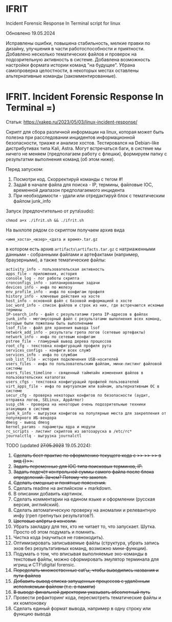 # IFRIT
Incident Forensic Response In Terminal script for linux

Обновлено 19.05.2024

Исправлены ошибки, повышена стабильность, мелкие правки по дизайну, улучшения в части работоспособности и приятности.
Добавлено несколько тематических файлов и проверок на подозрительную активность в системе. 
Добавлена возможность настройки формата истории команд "на будущее".
Убрана самопроверка целостности, в некоторых местах оставлены альтернативные команды (закомментированные). 


# IFRIT. Incident Forensic Response In Terminal =)
Статья: https://xakep.ru/2023/05/03/linux-incident-response/

Скрипт для сбора различной информации на linux, которая может быть полезна при расследовании инцидентов информационной безопасности, триаже и анализе хостов.
Тестировался на Debian-like дистрибутивах типа Kali, Astra. Могут встречаться баги, в системе мы ничего не меняем (предполагаем работу с флешки), формируем папку с результатми выполнения команд (об этом ниже).

Перед запуском:
1) Посмотри код. Скорректируй команды с тегом #!
2) Задай в начале файла для поиска - IP, термины, файловые IOC, временной диапазон предполагаемого инцидента
3) При необходимости - удали или отредактируй блок с тематическим файлом junk_info

Запуск (предпочтительно от рута\sudo):
```
chmod a+x ./ifrit.sh && ./ifrit.sh
```

На выхлопе рядом со скриптом получаем архив вида 
```
<имя_хоста>_<юзер>_<дата и время>.tar.gz
```

в котором есть архив  `artifacts\artifacts.tar.gz` с натриаженными данными -  собранными файлами и артефактами (например, браузерными), а также тематические файлы:

	activity_info - пользовательская активность
	apps_file - приложения, история 
	console_log - лог работы скрипта
	cronconfigs_info - запланированные задачи
	devices_info - инфа по железу
	env_profile_info - инфа по конфигам профиля
	history_info - ключевые действия на хосте 
	host_info - основной файл с базовой информацией о хосте
	ioc_word_info - список файлов и строк из них, где встречаются искомые термины
	IP-search_info - файл с результатами грепа IP-адресов в файлах
	junk_info - мегомусорный файл с результатами выполнения всех команд, которые были пожеланы быть выполнеными
	lsof_file - файл для хранения вывода lsof
	network_add_info - результаты грепа логов (сетевые артефакты)
	network_info - инфа по сетевым конфигам
	pstree_file - гламурный вывод дерева процессов
	root_cfg - текстовка конфигураций профиля рута
	services_configs - конфиги всех служб
	services_info - инфа по службам
	usb_list_file - история подключения USB-носителей
	users_files - инфа по пользовательским файлам, мини-листинг файловой системы
	users_files_timeline - священный таймлайн изменения файлов в пользовательских каталогах
	users_cfgs - текстовка конфигураций профилей пользователей
	virt_apps_file - инфа по виртуалкам или вайнам, альтернативным ОС в системе
	secur_cfg - проверка некоторых конфигов по безопасности (аудит, отправка логов, SELinux, AppArmor)
	susp_chk - проверка на некоторые очень подозрительные техники атакующих в системе
	junk_k_info - выгрузки конфигов на популярные места для закрепления от популярного ИБ-вендора
	dmesg - вывод dmesg
	kernel_params - параметры ядра и модули
	rc_scripts - листинг скриптов из автозаруска в /etc/rc*
	journalctlq - выгрузка journalctl



TODO (updated ~~27.05.2023~~ 19.05.2024):
1. ~~Сделать бест практис по оформлению текущего кода с >> >> >> в вид {}>>.~~
2. ~~Задать переменные для IOC типа поисковых терминов, IP.~~
3. ~~Задать подсчёт контрольной суммы самого файла после блока определений. Зачем? Потому что захотел.~~
4. ~~Сделать смешные и понятные пояснения.~~
5. Сделать readme на английском + markdown.
6. В описании добавить картинок.
7. Сделать комментарии на едином языке и оформлении (русская версия, английский).
8. Сделать автоматическую проверку на аномалии и релевантную инфу (греп грепнутых результатов?).
9. ~~Цветовые алёрты в консоли.~~
10. Убрать закладку для тех, кто не читает то, что запускает. Шутка. Просто об этом подумать и помнить.
11. Чистка кода (научиться не говнокодить).
12. Оптимизировать записываемые файлы (структура, убрать запись эхов без результативных команд, возможно мини-функции).
13. Подумать о том, что вписывая выполняемые эхо-команды в текстовые файлы, можно сформировать эмулятор терминала для игрищ и CTF\digital forensic.
14. ~~Переделать множественные cat'ы, чтобы выводились названия и пути файлов~~
15. ~~Добавить вывод списка запущенных процессов с удалённым исполняемым файлом (т.е. в памяти)~~
16. ~~В выводе финальной директории указывать абсолютный путь~~
17. Провести рефакторинг кода, пересмотреть тематические файлы и их компоновку
18. Сделать единый формат вывода, например в одну строку или функцию вывода
